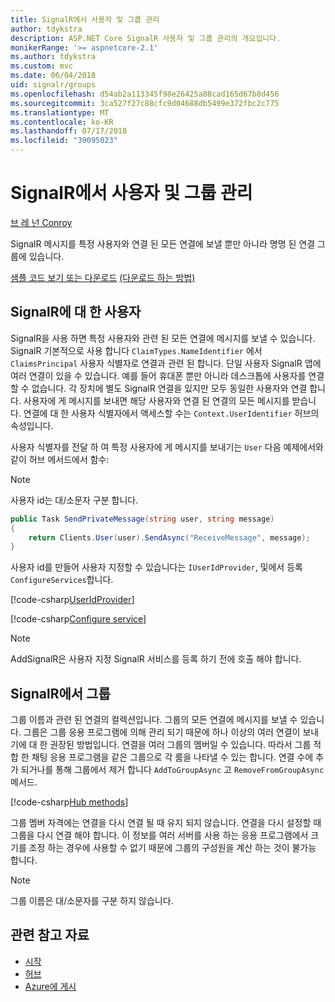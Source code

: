 ```yaml
---
title: SignalR에서 사용자 및 그룹 관리
author: tdykstra
description: ASP.NET Core SignalR 사용자 및 그룹 관리의 개요입니다.
monikerRange: '>= aspnetcore-2.1'
ms.author: tdykstra
ms.custom: mvc
ms.date: 06/04/2018
uid: signalr/groups
ms.openlocfilehash: d54ab2a113345f98e26425a88cad165d67b8d456
ms.sourcegitcommit: 3ca527f27c88cfc9d04688db5499e372fbc2c775
ms.translationtype: MT
ms.contentlocale: ko-KR
ms.lasthandoff: 07/17/2018
ms.locfileid: "39095023"
---
```

# <a name="manage-users-and-groups-in-signalr"></a>SignalR에서 사용자 및 그룹 관리

[브 레 넌 Conroy](https://github.com/BrennanConroy)

SignalR 메시지를 특정 사용자와 연결 된 모든 연결에 보낼 뿐만 아니라 명명 된 연결 그룹에 있습니다.

[샘플 코드 보기 또는 다운로드](https://github.com/aspnet/Docs/tree/master/aspnetcore/signalr/groups/sample/) [(다운로드 하는 방법)](xref:tutorials/index#how-to-download-a-sample)

## <a name="users-in-signalr"></a>SignalR에 대 한 사용자

SignalR을 사용 하면 특정 사용자와 관련 된 모든 연결에 메시지를 보낼 수 있습니다. SignalR 기본적으로 사용 합니다 `ClaimTypes.NameIdentifier` 에서 `ClaimsPrincipal` 사용자 식별자로 연결과 관련 된 합니다. 단일 사용자 SignalR 앱에 여러 연결이 있을 수 있습니다. 예를 들어 휴대폰 뿐만 아니라 데스크톱에 사용자를 연결할 수 없습니다. 각 장치에 별도 SignalR 연결을 있지만 모두 동일한 사용자와 연결 합니다. 사용자에 게 메시지를 보내면 해당 사용자와 연결 된 연결의 모든 메시지를 받습니다. 연결에 대 한 사용자 식별자에서 액세스할 수는 `Context.UserIdentifier` 허브의 속성입니다.

사용자 식별자를 전달 하 여 특정 사용자에 게 메시지를 보내기는 `User` 다음 예제에서와 같이 허브 메서드에서 함수:

> [!NOTE]
> 사용자 id는 대/소문자 구분 합니다.

```csharp
public Task SendPrivateMessage(string user, string message)
{
    return Clients.User(user).SendAsync("ReceiveMessage", message);
}
```

사용자 id를 만들어 사용자 지정할 수 있습니다는 `IUserIdProvider`, 및에서 등록 `ConfigureServices`합니다.

[!code-csharp[UserIdProvider](groups/sample/customuseridprovider.cs?range=4-10)]

[!code-csharp[Configure service](groups/sample/startup.cs?range=21-22,39-42)]

> [!NOTE]
> AddSignalR은 사용자 지정 SignalR 서비스를 등록 하기 전에 호출 해야 합니다.

## <a name="groups-in-signalr"></a>SignalR에서 그룹

그룹 이름과 관련 된 연결의 컬렉션입니다. 그룹의 모든 연결에 메시지를 보낼 수 있습니다. 그룹은 그룹 응용 프로그램에 의해 관리 되기 때문에 하나 이상의 여러 연결이 보내기에 대 한 권장된 방법입니다. 연결을 여러 그룹의 멤버일 수 있습니다. 따라서 그룹 적합 한 채팅 응용 프로그램을 같은 그룹으로 각 룸을 나타낼 수 있는 합니다. 연결 수에 추가 되거나를 통해 그룹에서 제거 합니다 `AddToGroupAsync` 고 `RemoveFromGroupAsync` 메서드.

[!code-csharp[Hub methods](groups/sample/hubs/chathub.cs?range=15-27)]

그룹 멤버 자격에는 연결을 다시 연결 될 때 유지 되지 않습니다. 연결을 다시 설정할 때 그룹을 다시 연결 해야 합니다. 이 정보를 여러 서버를 사용 하는 응용 프로그램에서 크기를 조정 하는 경우에 사용할 수 없기 때문에 그룹의 구성원을 계산 하는 것이 불가능 합니다.

> [!NOTE]
> 그룹 이름은 대/소문자를 구분 하지 않습니다.

## <a name="related-resources"></a>관련 참고 자료

* [시작](xref:tutorials/signalr)
* [허브](xref:signalr/hubs)
* [Azure에 게시](xref:signalr/publish-to-azure-web-app)
